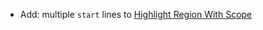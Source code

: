 * Add: multiple `start` lines to [Highlight Region With Scope](snippets/snippets-highlighting#region-using-scope)